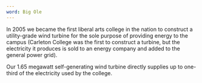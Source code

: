 ```yaml
---
word: Big Ole
---
```


  In 2005 we became the first liberal arts college in the nation to construct a utility-grade wind turbine for the sole purpose of providing energy to the campus (Carleton College was the first to construct a turbine, but the electricity it produces is sold to an energy company and added to the general power grid).

  Our 1.65 megawatt self-generating wind turbine directly supplies up to one- third of the electricity used by the college.
